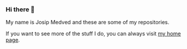 ### Hi there 👋

My name is Josip Medved and these are some of my repositories.

If you want to see more of the stuff I do, you can always visit [my home page](https://medo64.com).
